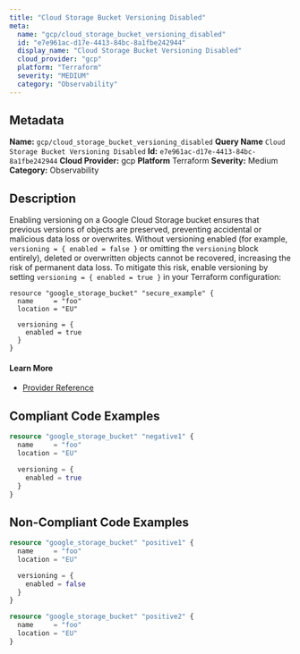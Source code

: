 ```yaml
---
title: "Cloud Storage Bucket Versioning Disabled"
meta:
  name: "gcp/cloud_storage_bucket_versioning_disabled"
  id: "e7e961ac-d17e-4413-84bc-8a1fbe242944"
  display_name: "Cloud Storage Bucket Versioning Disabled"
  cloud_provider: "gcp"
  platform: "Terraform"
  severity: "MEDIUM"
  category: "Observability"
---
```

## Metadata
**Name:** `gcp/cloud_storage_bucket_versioning_disabled`
**Query Name** `Cloud Storage Bucket Versioning Disabled`
**Id:** `e7e961ac-d17e-4413-84bc-8a1fbe242944`
**Cloud Provider:** gcp
**Platform** Terraform
**Severity:** Medium
**Category:** Observability
## Description
Enabling versioning on a Google Cloud Storage bucket ensures that previous versions of objects are preserved, preventing accidental or malicious data loss or overwrites. Without versioning enabled (for example, `versioning = { enabled = false }` or omitting the `versioning` block entirely), deleted or overwritten objects cannot be recovered, increasing the risk of permanent data loss. To mitigate this risk, enable versioning by setting `versioning = { enabled = true }` in your Terraform configuration:

```
resource "google_storage_bucket" "secure_example" {
  name     = "foo"
  location = "EU"

  versioning = {
    enabled = true
  }
}
```

#### Learn More

 - [Provider Reference](https://registry.terraform.io/providers/hashicorp/google/latest/docs/resources/storage_bucket#enabled)


## Compliant Code Examples
```terraform
resource "google_storage_bucket" "negative1" {
  name     = "foo"
  location = "EU"

  versioning = {
    enabled = true
  }
}
```
## Non-Compliant Code Examples
```terraform
resource "google_storage_bucket" "positive1" {
  name     = "foo"
  location = "EU"

  versioning = {
    enabled = false
  }
}

resource "google_storage_bucket" "positive2" {
  name     = "foo"
  location = "EU"
}
```